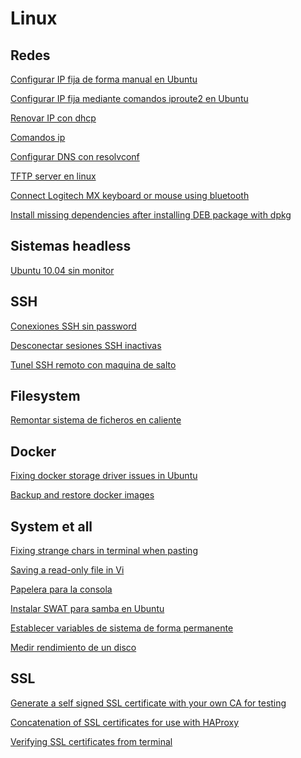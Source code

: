 # Linux

## Redes

[Configurar IP fija de forma manual en Ubuntu](linux/configurar_ip_fija_de_forma_manual_en_ubuntu.md)

[Configurar IP fija mediante comandos iproute2 en Ubuntu](linux/configurar_ip_fija_mediante_iproute2_en_ubuntu.md)

[Renovar IP con dhcp](linux/renovar_ip_con_dhcp.md)

[Comandos ip](linux/comandos_ip.md)

[Configurar DNS con resolvconf](linux/configurar_dns_con_resolvconf.md)

[TFTP server en linux](linux/tftp_server_en_linux.md)

[Connect Logitech MX keyboard or mouse using bluetooth](linux/logitech_mx_bluetooth.md)

[Install missing dependencies after installing DEB package with dpkg ](linux/install_missing_dependencies_deb_dpkg.md)

[](linux/.md)

[](linux/.md)

[](linux/.md)

[](linux/.md)

[](linux/.md)




## Sistemas headless

[Ubuntu 10.04 sin monitor](linux/ubuntu_10_04_sin_monitor.md)

## SSH

[Conexiones SSH sin password](linux/conexiones_ssh_sin_password.md)

[Desconectar sesiones SSH inactivas](linux/desconectar_sesiones_ssh_inactivas.md)

[Tunel SSH remoto con maquina de salto](linux/tunel_ssh_con_maquina_salto.md)

## Filesystem

[Remontar sistema de ficheros en caliente](linux/remontar_sistema_de_ficheros_en_caliente.md)

## Docker

[Fixing docker storage driver issues in Ubuntu](linux/fixing_docker_storage_driver_issues_in_ubuntu.md)

[Backup and restore docker images](linux/backup_and_restore_docker_images.md)

## System et all
[Fixing strange chars in terminal when pasting](linux/fixing_strange_chars_in_terminal_when_pasting.md)

[Saving a read-only file in Vi](linux/saving_a_read_only_file_in_vi.md)

[Papelera para la consola](linux/papelera_para_la_consola.md)

[Instalar SWAT para samba en Ubuntu](linux/instalar_swat_para_samba_en_ubuntu.md)

[Establecer variables de sistema de forma permanente](linux/establecer_variables_de_sistema_de_forma_permanente.md)

[Medir rendimiento de un disco](linux/medir_rendimiento_de_un_disco.md)

## SSL
[Generate a self signed SSL certificate with your own CA for testing](linux/create_self_signed_ssl_certificate_with_ca.md)

[Concatenation of SSL certificates for use with HAProxy](linux/haproxy_ssl_certificate_concatenation_for_pem.md)

[Verifying SSL certificates from terminal](linux/verifying_ssl_certificates_from_terminal.md)
